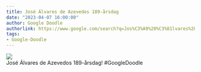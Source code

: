 ```yaml
---
title: José Álvares de Azevedos 189-årsdag
date: "2023-04-07 16:00:00"
author: Google Doodle
authorlink: https://www.google.com/search?q=Jos%C3%A9%20%C3%81lvares%20de%20Azevedo
tags:
- Google-Doodle
---
```

<img src="https://www.google.com/logos/doodles/2023/jose-alvares-de-azevedos-189th-birthday-6753651837110115.4-l.png" referrerpolicy="no-referrer"><br>José Álvares de Azevedos 189-årsdag! #GoogleDoodle